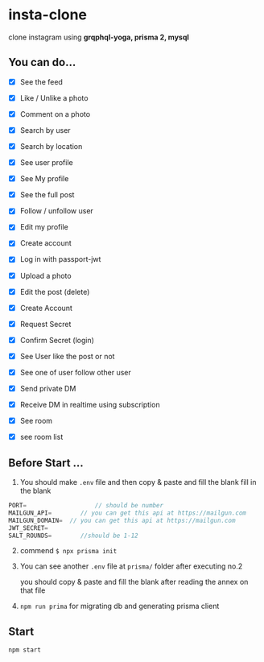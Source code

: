 # insta-clone

clone instagram using **grqphql-yoga, prisma 2, mysql**

## You can do...

- [x] See the feed
- [x] Like / Unlike a photo
- [x] Comment on a photo
- [x] Search by user
- [x] Search by location
- [x] See user profile
- [x] See My profile
- [x] See the full post
- [x] Follow / unfollow user
- [x] Edit my profile
- [x] Create account
- [x] Log in with passport-jwt
- [x] Upload a photo
- [x] Edit the post (delete)
- [x] Create Account
- [x] Request Secret
- [x] Confirm Secret (login)
- [x] See User like the post or not
- [x] See one of user follow other user
- [x] Send private DM
- [x] Receive DM in realtime using subscription
- [x] See room
- [x] see room list



## Before Start ...

1. You should make `.env` file and then copy & paste and fill the blank fill in the blank 

```javascript
PORT=					// should be number
MAILGUN_API=		// you can get this api at https://mailgun.com
MAILGUN_DOMAIN=  // you can get this api at https://mailgun.com
JWT_SECRET=
SALT_ROUNDS= 		//should be 1-12
```

2. commend `$ npx prisma init`  

3. You can see another `.env` file at `prisma/` folder after executing no.2

   you should copy & paste and fill the blank after reading the annex on that file

4. `npm run prima` for migrating db and generating prisma client



## Start

`npm start`
